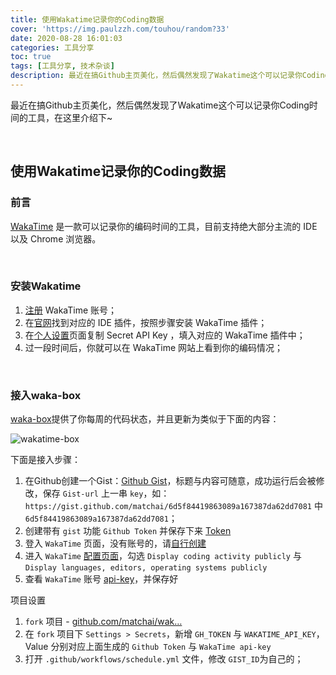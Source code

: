 ```yaml
---
title: 使用Wakatime记录你的Coding数据
cover: 'https://img.paulzzh.com/touhou/random?33'
date: 2020-08-28 16:01:03
categories: 工具分享
toc: true
tags: [工具分享, 技术杂谈]
description: 最近在搞Github主页美化，然后偶然发现了Wakatime这个可以记录你Coding时间的工具，在这里介绍下~
---
```


最近在搞Github主页美化，然后偶然发现了Wakatime这个可以记录你Coding时间的工具，在这里介绍下~

<br/>

<!--more-->

<!-- **目录:** -->

<!-- toc -->

<!-- <br/> -->

## 使用Wakatime记录你的Coding数据

### 前言

[WakaTime](https://wakatime.com/) 是一款可以记录你的编码时间的工具，目前支持绝大部分主流的 IDE 以及 Chrome 浏览器。

<br/>

### 安装Wakatime

1.  [注册](https://wakatime.com/signup) WakaTime 账号；
2.  在[官网](https://wakatime.com/plugins)找到对应的 IDE 插件，按照步骤安装 WakaTime 插件；
3.  在[个人设置](https://wakatime.com/settings/account)页面复制 Secret API Key ，填入对应的 WakaTime 插件中；
4.  过一段时间后，你就可以在 WakaTime 网站上看到你的编码情况；

<br/>

### 接入waka-box

[waka-box](https://github.com/matchai/waka-box)提供了你每周的代码状态，并且更新为类似于下面的内容：

![wakatime-box](https://user-images.githubusercontent.com/4658208/60469862-2e40bf00-9c2c-11e9-87f7-afe164648de4.png)

下面是接入步骤：

1.  在Github创建一个Gist：[Github Gist](https://gist.github.com/)，标题与内容可随意，成功运行后会被修改，保存 `Gist-url` 上一串 `key`，如：`https://gist.github.com/matchai/6d5f84419863089a167387da62dd7081` 中 `6d5f84419863089a167387da62dd7081`；
2.  创建带有 `gist` 功能 `Github Token` 并保存下来 [Token](https://github.com/settings/tokens/new)
3.  登入 `WakaTime` 页面，没有账号的，请[自行创建](https://wakatime.com/signup)
4.  进入 `WakaTime` [配置页面](https://wakatime.com/settings/profile)，勾选 `Display coding activity publicly` 与 `Display languages, editors, operating systems publicly`
5.  查看 `WakaTime` 账号 [api-key](https://wakatime.com/settings/api-key)，并保存好

项目设置

1.  `fork` 项目 - [github.com/matchai/wak…](https://github.com/matchai/waka-box)
2.  在 `fork` 项目下 `Settings > Secrets`，新增 `GH_TOKEN` 与 `WAKATIME_API_KEY`，Value 分别对应上面生成的 `Github Token` 与 `WakaTime api-key`
3.  打开 `.github/workflows/schedule.yml` 文件，修改 `GIST_ID`为自己的；

<br/>